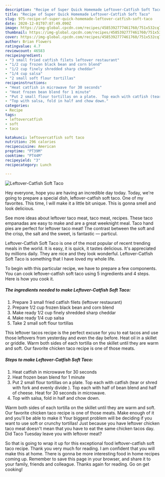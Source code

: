 ```yaml
---
description: "Recipe of Super Quick Homemade Leftover-Catfish Soft Taco"
title: "Recipe of Super Quick Homemade Leftover-Catfish Soft Taco"
slug: 975-recipe-of-super-quick-homemade-leftover-catfish-soft-taco
date: 2020-12-01T07:07:49.090Z
image: https://img-global.cpcdn.com/recipes/4585392777461760/751x532cq70/leftover-catfish-soft-taco-recipe-main-photo.jpg
thumbnail: https://img-global.cpcdn.com/recipes/4585392777461760/751x532cq70/leftover-catfish-soft-taco-recipe-main-photo.jpg
cover: https://img-global.cpcdn.com/recipes/4585392777461760/751x532cq70/leftover-catfish-soft-taco-recipe-main-photo.jpg
author: Brian Flowers
ratingvalue: 4.7
reviewcount: 46583
recipeingredient:
- "3 small fried catfish filets leftover restaurant"
- "1/2 cup frozen black bean and corn blend"
- "1/2 cup finely shredded sharp cheddar"
- "1/4 cup salsa"
- "2 small soft flour tortillas"
recipeinstructions:
- "Heat catfish in microwave for 30 seconds"
- "Heat frozen bean blend for 1 minute"
- "Put 2 small flour tortillas on a plate.  Top each with catfish (tear or shred with fork and evenly divide ). Top each with half of bean blend and half of cheese. Heat for 30 seconds in microwave."
- "Top with salsa, fold in half and chow down."
categories:
- Recipe
tags:
- leftovercatfish
- soft
- taco

katakunci: leftovercatfish soft taco 
nutrition: 296 calories
recipecuisine: American
preptime: "PT39M"
cooktime: "PT44M"
recipeyield: "3"
recipecategory: Lunch

---
```



![Leftover-Catfish Soft Taco](https://img-global.cpcdn.com/recipes/4585392777461760/751x532cq70/leftover-catfish-soft-taco-recipe-main-photo.jpg)

Hey everyone, hope you are having an incredible day today. Today, we're going to prepare a special dish, leftover-catfish soft taco. One of my favorites. This time, I will make it a little bit unique. This is gonna smell and look delicious.

See more ideas about leftover taco meat, taco meat, recipes. These taco empanadas are easy to make and are a great weeknight meal. Taco hand pies are perfect for leftover taco meat! The contrast between the soft and the crisp, the salt and the sweet, is fantastic — particul.

Leftover-Catfish Soft Taco is one of the most popular of recent trending meals in the world. It is easy, it is quick, it tastes delicious. It's appreciated by millions daily. They are nice and they look wonderful. Leftover-Catfish Soft Taco is something that I have loved my whole life.


To begin with this particular recipe, we have to prepare a few components. You can cook leftover-catfish soft taco using 5 ingredients and 4 steps. Here is how you cook it.

<!--inarticleads1-->

##### The ingredients needed to make Leftover-Catfish Soft Taco:

1. Prepare 3 small fried catfish filets (leftover restaurant)
1. Prepare 1/2 cup frozen black bean and corn blend
1. Make ready 1/2 cup finely shredded sharp cheddar
1. Make ready 1/4 cup salsa
1. Take 2 small soft flour tortillas


This leftover tacos recipe is the perfect excuse for you to eat tacos and use those leftovers from yesterday and even the day before. Heat oil in a skillet or griddle. Warm both sides of each tortilla on the skillet until they are warm and soft. Our favorite chicken taco recipe is one of those meats. 

<!--inarticleads2-->

##### Steps to make Leftover-Catfish Soft Taco:

1. Heat catfish in microwave for 30 seconds
1. Heat frozen bean blend for 1 minute
1. Put 2 small flour tortillas on a plate.  Top each with catfish (tear or shred with fork and evenly divide ). Top each with half of bean blend and half of cheese. Heat for 30 seconds in microwave.
1. Top with salsa, fold in half and chow down.


Warm both sides of each tortilla on the skillet until they are warm and soft. Our favorite chicken taco recipe is one of those meats. Make enough of it and you&#39;ll be able to make it Your biggest problem will be deciding if you want to use soft or crunchy tortillas! Just because you have leftover chicken taco meat doesn&#39;t mean that you have to eat the same chicken tacos day. Did Taco Tuesday leave you with leftover meat? 

So that is going to wrap it up for this exceptional food leftover-catfish soft taco recipe. Thank you very much for reading. I am confident that you will make this at home. There is gonna be more interesting food in home recipes coming up. Remember to save this page in your browser, and share it to your family, friends and colleague. Thanks again for reading. Go on get cooking!
